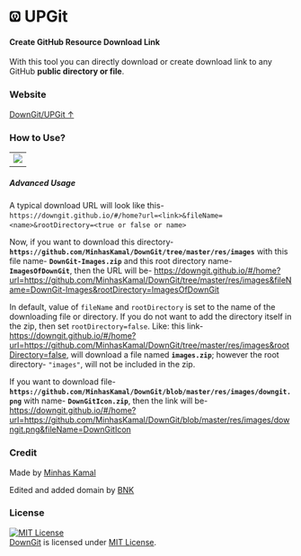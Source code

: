 <h1> <img src="https://github.com/MinhasKamal/DownGit/raw/master/res/images/downgit.png" width="20" height=auto /> UPGit </h1>

#### Create GitHub Resource Download Link

With this tool you can directly download or create download link to any GitHub **public directory or file**.

### Website

[DownGit/UPGit ↑](https://upgit.suckmy.site)

### How to Use?

<table><tr><td> <img src="https://cloud.githubusercontent.com/assets/5456665/17822364/940bded8-6678-11e6-9603-b84d75bccec1.gif" /> </td></tr></table>

##### Advanced Usage

A typical download URL will look like this- `https://downgit.github.io/#/home?url=<link>&fileName=<name>&rootDirectory=<true or false or name>`

Now, if you want to download this directory- **`https://github.com/MinhasKamal/DownGit/tree/master/res/images`** with this file name- **`DownGit-Images.zip`** and this root directory name- **`ImagesOfDownGit`**, then the URL will be- https://downgit.github.io/#/home?url=https://github.com/MinhasKamal/DownGit/tree/master/res/images&fileName=DownGit-Images&rootDirectory=ImagesOfDownGit

In default, value of `fileName` and `rootDirectory` is set to the name of the downloading file or directory. If you do not want to add the directory itself in the zip, then set `rootDirectory=false`. Like: this link- https://downgit.github.io/#/home?url=https://github.com/MinhasKamal/DownGit/tree/master/res/images&rootDirectory=false, will download a file named **`images.zip`**; however the root directory- `"images"`, will not be included in the zip.

If you want to download file- **`https://github.com/MinhasKamal/DownGit/blob/master/res/images/downgit.png`** with name- **`DownGitIcon.zip`**, then the link will be- https://downgit.github.io/#/home?url=https://github.com/MinhasKamal/DownGit/blob/master/res/images/downgit.png&fileName=DownGitIcon

### Credit
Made by [Minhas Kamal]()

Edited and added domain by [BNK](https://github.com/BNKLovesTrollin)

### License
<a rel="license" href="https://opensource.org/licenses/MIT"><img alt="MIT License" src="https://cloud.githubusercontent.com/assets/5456665/18950087/fbe0681a-865f-11e6-9552-e59d038d5913.png" width="60em" height=auto/></a><br/><a href="https://github.com/MinhasKamal/DownGit">DownGit</a> is licensed under <a rel="license" href="https://opensource.org/licenses/MIT">MIT License</a>.
